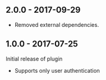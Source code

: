## 2.0.0 - 2017-09-29

- Removed external dependencies.

## 1.0.0 - 2017-07-25

Initial release of plugin

- Supports only user authentication
